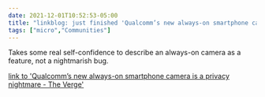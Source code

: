 ```yaml
---
date: 2021-12-01T10:52:53-05:00
title: "linkblog: just finished 'Qualcomm’s new always-on smartphone camera is a privacy nightmare - The Verge'"
tags: ["micro","Communities"]
---
```

Takes some real self-confidence to describe an always-on camera as a feature, not a nightmarish bug.
 
[link to 'Qualcomm’s new always-on smartphone camera is a privacy nightmare - The Verge'](https://www.theverge.com/22811740/qualcomm-snapdragon-8-gen-1-always-on-camera-privacy-security-concerns)
